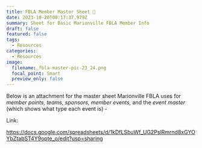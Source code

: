 ```yaml
---
title: FBLA Member Master Sheet 📑
date: 2023-10-20T00:17:37.979Z
summary: S﻿heet for Basic Marionville FBLA Member Info
draft: false
featured: false
tags:
  - Resources
categories:
  - Resources
image:
  filename: fbla-master-pic-23_24.png
  focal_point: Smart
  preview_only: false
---
```

B﻿elow is an attachment for the master sheet Marionville FBLA uses for *member points, teams, sponsors, member events,* and the *event master* (which shows what type each event is) -

L﻿ink:

<https://docs.google.com/spreadsheets/d/1kDfLSbuWf_UG2PslRmrnd8xGYOYbZtabST4Y9opte_o/edit?usp=sharing>